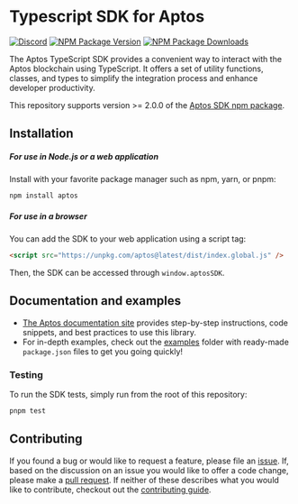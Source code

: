 # Typescript SDK for Aptos

[![Discord][discord-image]][discord-url]
[![NPM Package Version][npm-image-version]][npm-url]
[![NPM Package Downloads][npm-image-downloads]][npm-url]

The Aptos TypeScript SDK provides a convenient way to interact with the Aptos blockchain using TypeScript. It offers a 
set of utility functions, classes, and types to simplify the integration process and enhance developer productivity.

This repository supports version >= 2.0.0 of the [Aptos SDK npm package](https://www.npmjs.com/package/aptos).

## Installation

##### For use in Node.js or a web application

Install with your favorite package manager such as npm, yarn, or pnpm:
```bash
npm install aptos
```

##### For use in a browser

You can add the SDK to your web application using a script tag:
```html
<script src="https://unpkg.com/aptos@latest/dist/index.global.js" />
```

Then, the SDK can be accessed through `window.aptosSDK`.

## Documentation and examples

- [The Aptos documentation site](https://aptos.dev/sdks/ts-sdk/index) provides step-by-step instructions, code snippets, and best practices to use this library.
- For in-depth examples, check out the [examples](./examples) folder with ready-made `package.json` files to get you going quickly!

### Testing

To run the SDK tests, simply run from the root of this repository:

```bash
pnpm test
```

## Contributing

If you found a bug or would like to request a feature, please file an [issue](https://github.com/aptos-labs/aptos-ts-sdk/issues/new/choose). 
If, based on the discussion on an issue you would like to offer a code change, please make a [pull request](./CONTRIBUTING.md). 
If neither of these describes what you would like to contribute, checkout out the [contributing guide](./CONTRIBUTING.md).

[npm-image-version]: https://img.shields.io/npm/v/aptos.svg
[npm-image-downloads]: https://img.shields.io/npm/dm/aptos.svg
[npm-url]: https://npmjs.org/package/aptos
[discord-image]: https://img.shields.io/discord/945856774056083548?label=Discord&logo=discord&style=flat~~~~
[discord-url]: https://discord.gg/aptosnetwork
